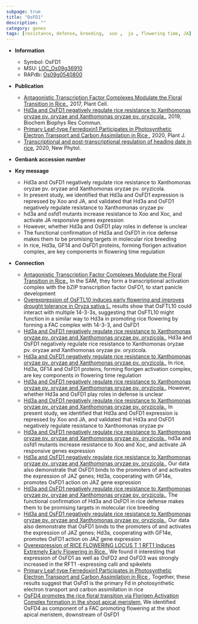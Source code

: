 ```yaml
---
subpage: true
title: "OsFD1"
description: ""
category: genes
tags: [resistance, defense, breeding,  xoo ,  ja , flowering time, JA]
---
```


* **Information**  
    + Symbol: OsFD1  
    + MSU: [LOC_Os09g36910](http://rice.plantbiology.msu.edu/cgi-bin/ORF_infopage.cgi?orf=LOC_Os09g36910)  
    + RAPdb: [Os09g0540800](http://rapdb.dna.affrc.go.jp/viewer/gbrowse_details/irgsp1?name=Os09g0540800)  

* **Publication**  
    + [Antagonistic Transcription Factor Complexes Modulate the Floral Transition in Rice.](http://www.ncbi.nlm.nih.gov/pubmed?term=Antagonistic+Transcription+Factor+Complexes+Modulate+the+Floral+Transition+in+Rice.%5BTitle%5D), 2017, Plant Cell.
    + [Hd3a and OsFD1 negatively regulate rice resistance to Xanthomonas oryzae pv. oryzae and Xanthomonas oryzae pv. oryzicola.](http://www.ncbi.nlm.nih.gov/pubmed?term=Hd3a+and+OsFD1+negatively+regulate+rice+resistance+to+Xanthomonas+oryzae+pv.+oryzae+and+Xanthomonas+oryzae+pv.+oryzicola.%5BTitle%5D), 2019, Biochem Biophys Res Commun.
    + [Primary Leaf-type Ferredoxin1 Participates in Photosynthetic Electron Transport and Carbon Assimilation in Rice ](http://www.ncbi.nlm.nih.gov/pubmed?term=Primary+Leaf-type+Ferredoxin1+Participates+in+Photosynthetic+Electron+Transport+and+Carbon+Assimilation+in+Rice+%5BTitle%5D), 2020, Plant J.
    + [Transcriptional and post-transcriptional regulation of heading date in rice](http://www.ncbi.nlm.nih.gov/pubmed?term=Transcriptional+and+post-transcriptional+regulation+of+heading+date+in+rice%5BTitle%5D), 2020, New Phytol.

* **Genbank accession number**  

* **Key message**  
    + Hd3a and OsFD1 negatively regulate rice resistance to Xanthomonas oryzae pv. oryzae and Xanthomonas oryzae pv. oryzicola.
    + In present study, we identified that Hd3a and OsFD1 expression is repressed by Xoo and JA, and validated that Hd3a and OsFD1 negatively regulate resistance to Xanthomonas oryzae pv
    + hd3a and osfd1 mutants increase resistance to Xoo and Xoc, and activate JA responsive genes expression
    + However, whether Hd3a and OsFD1 play roles in defense is unclear
    + The functional confirmation of Hd3a and OsFD1 in rice defense makes them to be promising targets in molecular rice breeding
    + In rice, Hd3a, GF14 and OsFD1 proteins, forming florigen activation complex, are key components in flowering time regulation

* **Connection**  
    + [Antagonistic Transcription Factor Complexes Modulate the Floral Transition in Rice.](http://www.ncbi.nlm.nih.gov/pubmed?term=Antagonistic+Transcription+Factor+Complexes+Modulate+the+Floral+Transition+in+Rice.%5BTitle%5D),  In the SAM, they form a transcriptional activation complex with the bZIP transcription factor OsFD1, to start panicle development
    + [Overexpression of OsFTL10 induces early flowering and improves drought tolerance in Oryza sativa L.](BiFC) results show that OsFTL10 could interact with multiple 14-3-3s, suggesting that OsFTL10 might function in a similar way to Hd3a in promoting rice flowering by forming a FAC complex with 14-3-3, and OsFD1
    + [Hd3a and OsFD1 negatively regulate rice resistance to Xanthomonas oryzae pv. oryzae and Xanthomonas oryzae pv. oryzicola.](http://www.ncbi.nlm.nih.gov/pubmed?term=Hd3a+and+OsFD1+negatively+regulate+rice+resistance+to+Xanthomonas+oryzae+pv.+oryzae+and+Xanthomonas+oryzae+pv.+oryzicola.%5BTitle%5D), Hd3a and OsFD1 negatively regulate rice resistance to Xanthomonas oryzae pv. oryzae and Xanthomonas oryzae pv. oryzicola.
    + [Hd3a and OsFD1 negatively regulate rice resistance to Xanthomonas oryzae pv. oryzae and Xanthomonas oryzae pv. oryzicola.](http://www.ncbi.nlm.nih.gov/pubmed?term=Hd3a+and+OsFD1+negatively+regulate+rice+resistance+to+Xanthomonas+oryzae+pv.+oryzae+and+Xanthomonas+oryzae+pv.+oryzicola.%5BTitle%5D), In rice, Hd3a, GF14 and OsFD1 proteins, forming florigen activation complex, are key components in flowering time regulation
    + [Hd3a and OsFD1 negatively regulate rice resistance to Xanthomonas oryzae pv. oryzae and Xanthomonas oryzae pv. oryzicola.](http://www.ncbi.nlm.nih.gov/pubmed?term=Hd3a+and+OsFD1+negatively+regulate+rice+resistance+to+Xanthomonas+oryzae+pv.+oryzae+and+Xanthomonas+oryzae+pv.+oryzicola.%5BTitle%5D),  However, whether Hd3a and OsFD1 play roles in defense is unclear
    + [Hd3a and OsFD1 negatively regulate rice resistance to Xanthomonas oryzae pv. oryzae and Xanthomonas oryzae pv. oryzicola.](http://www.ncbi.nlm.nih.gov/pubmed?term=Hd3a+and+OsFD1+negatively+regulate+rice+resistance+to+Xanthomonas+oryzae+pv.+oryzae+and+Xanthomonas+oryzae+pv.+oryzicola.%5BTitle%5D),  In present study, we identified that Hd3a and OsFD1 expression is repressed by Xoo and JA, and validated that Hd3a and OsFD1 negatively regulate resistance to Xanthomonas oryzae pv
    + [Hd3a and OsFD1 negatively regulate rice resistance to Xanthomonas oryzae pv. oryzae and Xanthomonas oryzae pv. oryzicola.](http://www.ncbi.nlm.nih.gov/pubmed?term=Hd3a+and+OsFD1+negatively+regulate+rice+resistance+to+Xanthomonas+oryzae+pv.+oryzae+and+Xanthomonas+oryzae+pv.+oryzicola.%5BTitle%5D),  hd3a and osfd1 mutants increase resistance to Xoo and Xoc, and activate JA responsive genes expression
    + [Hd3a and OsFD1 negatively regulate rice resistance to Xanthomonas oryzae pv. oryzae and Xanthomonas oryzae pv. oryzicola.](http://www.ncbi.nlm.nih.gov/pubmed?term=Hd3a+and+OsFD1+negatively+regulate+rice+resistance+to+Xanthomonas+oryzae+pv.+oryzae+and+Xanthomonas+oryzae+pv.+oryzicola.%5BTitle%5D),  Our data also demonstrate that OsFD1 binds to the promoters of and activates the expression of JAZ genes; Hd3a, cooperating with GF14e, promotes OsFD1 action on JAZ gene expression
    + [Hd3a and OsFD1 negatively regulate rice resistance to Xanthomonas oryzae pv. oryzae and Xanthomonas oryzae pv. oryzicola.](http://www.ncbi.nlm.nih.gov/pubmed?term=Hd3a+and+OsFD1+negatively+regulate+rice+resistance+to+Xanthomonas+oryzae+pv.+oryzae+and+Xanthomonas+oryzae+pv.+oryzicola.%5BTitle%5D),  The functional confirmation of Hd3a and OsFD1 in rice defense makes them to be promising targets in molecular rice breeding
    + [Hd3a and OsFD1 negatively regulate rice resistance to Xanthomonas oryzae pv. oryzae and Xanthomonas oryzae pv. oryzicola.](http://www.ncbi.nlm.nih.gov/pubmed?term=Hd3a+and+OsFD1+negatively+regulate+rice+resistance+to+Xanthomonas+oryzae+pv.+oryzae+and+Xanthomonas+oryzae+pv.+oryzicola.%5BTitle%5D),  Our data also demonstrate that OsFD1 binds to the promoters of and activates the expression of JAZ genes; Hd3a, cooperating with GF14e, promotes OsFD1 action on JAZ gene expression
    + [Overexpression of RICE FLOWERING LOCUS T 1 RFT1 Induces Extremely Early Flowering in Rice.](http://www.ncbi.nlm.nih.gov/pubmed?term=Overexpression+of+RICE+FLOWERING+LOCUS+T+1+RFT1+Induces+Extremely+Early+Flowering+in+Rice.%5BTitle%5D),  We found it interesting that expression of OsFD1 as well as OsFD2 and OsFD3 was strongly increased in the RFT1 -expressing calli and spikelets
    + [Primary Leaf-type Ferredoxin1 Participates in Photosynthetic Electron Transport and Carbon Assimilation in Rice ](http://www.ncbi.nlm.nih.gov/pubmed?term=Primary+Leaf-type+Ferredoxin1+Participates+in+Photosynthetic+Electron+Transport+and+Carbon+Assimilation+in+Rice+%5BTitle%5D),  Together, these results suggest that OsFd1 is the primary Fd in photosynthetic electron transport and carbon assimilation in rice
    + [OsFD4 promotes the rice floral transition via Florigen Activation Complex formation in the shoot apical meristem](http://www.ncbi.nlm.nih.gov/pubmed?term=OsFD4+promotes+the+rice+floral+transition+via+Florigen+Activation+Complex+formation+in+the+shoot+apical+meristem%5BTitle%5D),  We identified OsFD4 as component of a FAC promoting flowering at the shoot apical meristem, downstream of OsFD1



